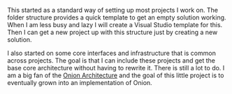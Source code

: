 This started as a standard way of setting up most projects I work on. The folder 
structure provides a quick template to get an empty solution working. When I am
less busy and lazy I will create a Visual Studio template for this. Then I can 
get a new project up with this structure just by creating a new solution.

I also started on some core interfaces and infrastructure that is common across
projects. The goal is that I can include these projects and get the base core
architecture without having to rewrite it. There is still a lot to do. I am a
big fan of the [Onion Architecture](http://jeffreypalermo.com/blog/the-onion-architecture-part-1/) and 
the goal of this little project is to eventually grown into an implementation of
Onion.